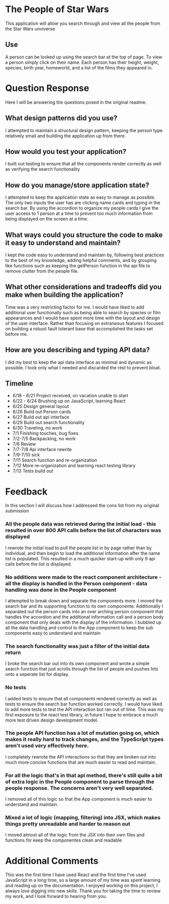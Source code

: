 # The People of Star Wars
This application will allow you search through and view all the people from the Star Wars unviverse

## Use
A person can be looked up using the search bar at the top of page. To view a person simply click on their name. Each person has their height, weight, species, birth year, homeworld, and a list of the films they appeared in.

# Question Response
Here I will be answering the questions posed in the original readme.

## What design patterns did you use?
I attempted to maintain a structural design pattern, keeping the person type relatively small and building the application up from there.

## How would you test your application?
I built out testing to ensure that all the components render correctly as well as verifying the search functionality

## How do you manage/store application state?
I attempted to keep the application state as easy to manage as possible. The only two inputs the user has are clicking name cards and typing in the search bar. By using the accordion to organize my people cards I give the user access to 1 person at a time to prevent too much information from being displayed on the screen at a time.
## What ways could you structure the code to make it easy to understand and maintain?
I kept the code easy to understand and maintain by, following best practices to the best of my knowledge, adding helpful comments, and by grouping like functions such as keeping the getPerson function in the api file to remove clutter from the people file.

## What other considerations and tradeoffs did you make when building the application?
Time was a very restricting factor for me. I would have liked to add additional user functionally such as being able to search by species or film appearances and I would have spent more time with the layout and design of the user interface. Rather than focusing on extraneous features I focused on building a robust fault tolerant base that accomplished the tasks set before me.

## How are you describing and typing API data?
I did my best to keep the api data interface as minimal and dynamic as possible. I took only what I needed and discarded the rest to prevent bloat.

## Timeline
* 6/18 - 6/21 Project received, on vacation unable to start
* 6/22 - 6/24 Brushing up on JavaScript, learning React
* 6/25 Design general layout
* 6/26 Build out Person cards
* 6/27 Build out api interface
* 6/29 Build out search functionality
* 6/30 Traveling, no work
* 7/1 Finishing touches, bug fixes
* 7/2-7/5 Backpacking, no work
* 7/6 Review
* 7/7-7/8 Api interface rewrite
* 7/9-7/10 sick
* 7/11 Search function and re-organization
* 7/12 More re-organization and learning react testing library
* 7/13 Tests build out

# Feedback
In this section I will discuss how I addressed the cons list from my original submission
 
### All the people data was retrieved during the initial load - this resulted in over 800 API calls before the list of characters was displayed
I rewrote the initial load to pull the people list in by page rather than by individual, and then begin to load the additional information after the name list is populated. This resulted in a much quicker start-up with only 9 api calls before the list is displayed.
 
### No additions were made to the react component architecture - all the display is handled in the Person component - data handling was done in the People component
I attempted to break down and separate the components more. I moved the search bar and its supporting function to its own componente. Additionally I separated out the person cards into an over arching person component that handles the accordion and the additional information call and a person body component that only deals with the display of the information. I bubbled up all the data handling and control to the App component to keep the sub components easy to understand and maintain
 
### The search functionality was just a filter of the initial data return
I broke the search bar out into its own component and wrote a simple search function that just scrolls through the list of people and pushes hits onto a seperate list for display.
 
### No tests
I added tests to ensure that all components rendered correctly as well as tests to ensure the search bar function worked correctly. I would have liked to add more tests to test the API interaction but ran out of time. This was my first exposure to the react test library, in future I hope to embrace a much more test driven design development model.
 
### The people API function has a lot of mutation going on, which makes it really hard to track changes, and the TypeScript types aren't used very effectively here.
I completely rewrote the API interactions so that they are broken out into much more concise functions that are much easier to read and maintain.
 
### For all the logic that's in that api method, there's still quite a bit of extra logic in the People component to parse through the people response. The concerns aren't very well separated.
I removed all of this logic so that the App component is much easier to understand and maintain.
 
### Mixed a lot of logic (mapping, filtering) into JSX, which makes things pretty unreadable and harder to reason out
I moved almost all of the logic from the JSX into their own files and functions for keep the componentes clean and readable

# Additional Comments
This was the first time I have used React and the first time I've used JavaScript in a long time, so a large amount of my time was spent learning and reading up on the documentation. I enjoyed working on this project, I always love digging into new skills.
Thank you for taking the time to review my work, and I look forward to hearing from you.

